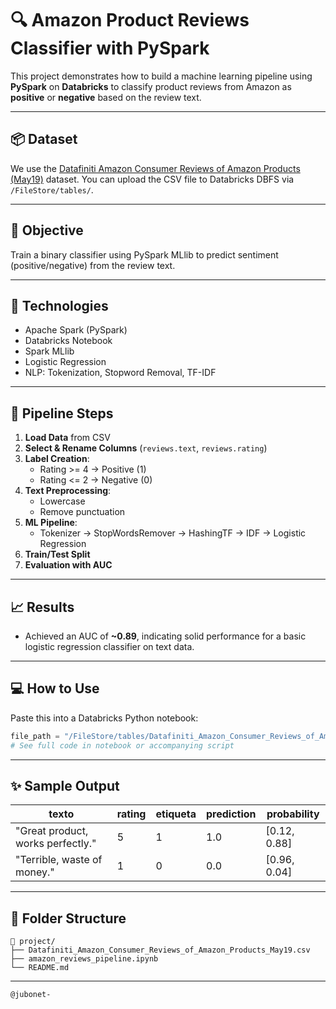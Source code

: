 # 🔍 Amazon Product Reviews Classifier with PySpark

This project demonstrates how to build a machine learning pipeline using **PySpark** on **Databricks** to classify product reviews from Amazon as **positive** or **negative** based on the review text.

---

## 📦 Dataset

We use the [Datafiniti Amazon Consumer Reviews of Amazon Products (May19)](https://www.kaggle.com/datasets/datafiniti/consumer-reviews-of-amazon-products) dataset. You can upload the CSV file to Databricks DBFS via `/FileStore/tables/`.

---

## 🧪 Objective

Train a binary classifier using PySpark MLlib to predict sentiment (positive/negative) from the review text.

---

## 🔧 Technologies

- Apache Spark (PySpark)
- Databricks Notebook
- Spark MLlib
- Logistic Regression
- NLP: Tokenization, Stopword Removal, TF-IDF

---

## 🧩 Pipeline Steps

1. **Load Data** from CSV
2. **Select & Rename Columns** (`reviews.text`, `reviews.rating`)
3. **Label Creation**:
   - Rating >= 4 → Positive (1)
   - Rating <= 2 → Negative (0)
4. **Text Preprocessing**:
   - Lowercase
   - Remove punctuation
5. **ML Pipeline**:
   - Tokenizer → StopWordsRemover → HashingTF → IDF → Logistic Regression
6. **Train/Test Split**
7. **Evaluation with AUC**

---

## 📈 Results

- Achieved an AUC of **~0.89**, indicating solid performance for a basic logistic regression classifier on text data.

---

## 💻 How to Use

Paste this into a Databricks Python notebook:

```python
file_path = "/FileStore/tables/Datafiniti_Amazon_Consumer_Reviews_of_Amazon_Products_May19.csv"
# See full code in notebook or accompanying script
```

---

## ✨ Sample Output

| texto                              | rating | etiqueta | prediction | probability        |
|------------------------------------|--------|----------|------------|--------------------|
| "Great product, works perfectly."  |   5    |    1     |    1.0     | [0.12, 0.88]       |
| "Terrible, waste of money."        |   1    |    0     |    0.0     | [0.96, 0.04]       |

---

## 📂 Folder Structure

```
📁 project/
├── Datafiniti_Amazon_Consumer_Reviews_of_Amazon_Products_May19.csv
├── amazon_reviews_pipeline.ipynb
└── README.md
```

---

`@jubonet-`
